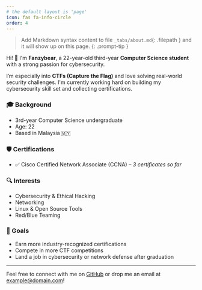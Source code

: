 ```yaml
---
# the default layout is 'page'
icon: fas fa-info-circle
order: 4
---
```


> Add Markdown syntax content to file `_tabs/about.md`{: .filepath } and it will show up on this page.
{: .prompt-tip }

Hi! 👋 I'm **Fanzybear**, a 22-year-old third-year **Computer Science student** with a strong passion for cybersecurity.

I’m especially into **CTFs (Capture the Flag)** and love solving real-world security challenges. I'm currently working hard on building my cybersecurity skill set and collecting certifications.

### 🎓 Background
- 3rd-year Computer Science undergraduate
- Age: 22  
- Based in Malaysia 🇲🇾

### 🛡️ Certifications
- ✅ Cisco Certified Network Associate (CCNA) – *3 certificates so far*

### 🔍 Interests
- Cybersecurity & Ethical Hacking
- Networking
- Linux & Open Source Tools
- Red/Blue Teaming

### 🎯 Goals
- Earn more industry-recognized certifications
- Compete in more CTF competitions
- Land a job in cybersecurity or network defense after graduation

---

Feel free to connect with me on [GitHub](https://github.com/username) or drop me an email at [example@domain.com](mailto:example@domain.com)!